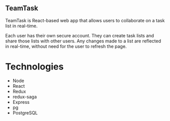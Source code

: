## TeamTask

TeamTask is React-based web app that allows users to collaborate on a task list in real-time.

Each user has their own secure account. They can create task lists and share those lists with other users. Any changes made to a list are reflected in real-time, without need for the user to refresh the page.

# Technologies

- Node
- React
- Redux
- redux-saga
- Express
- pg
- PostgreSQL
